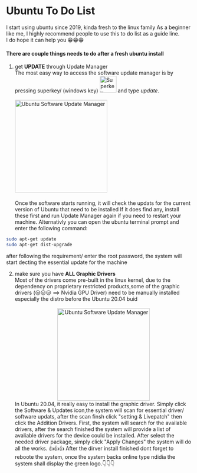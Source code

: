 <h1>Ubuntu To Do List</h1>
I start using ubuntu since 2019, kinda fresh to the linux family
As a beginner like me, I highly recommend people to use this to do
list as a guide line. <br> I do hope it can help you 😁😁😁

<!-- more --> 

<h4>There are couple things needs to do after a fresh ubuntu install</h4>

1. get **UPDATE** through Update Manager<br>
The most easy way to access the software update manager is by pressing superkey/ (windows key) <img src="https://easykey.uk/images/help/windows/windows-key.png" alt="Superkey" width="45"/> 
and type _update_. <br><br>
<img src="https://assets.ubuntu.com/v1/de3da8d8-download-desktop-upgrade-1.jpg" alt="Ubuntu Software Update Manager" width="250"/><br><br>
Once the software starts running, it will check the updats for the current version of Ubuntu that need to be installed 
If it does find any, install these first and run Update Manager again if you need to restart your machine.
Alternativly you can open the ubuntu terminal prompt and enter the following command:
```bash
sudo apt-get update
sudo apt-get dist-upgrade
``` 
after following the requirement/ enter the root password, the system will start decting the essential update for the machine
<br>


2. make sure you have **ALL Graphic Drivers** <br>
Most of the drivers come pre-built in the linux kernel, due to the dependency on proprietary restricted products,some of the graphic drivers (😒😒😒 ==> Nvidia GPU Driver) need to be manually installed especially the distro before the Ubuntu 20.04 buid  <br><br><center><img src="https://i2.wp.com/itsfoss.com/wp-content/uploads/2012/09/Linus-Torvalds-Fuck-You-Nvidia.jpg?w=600&ssl=1" alt="Ubuntu Software Update Manager" width="250"/></center> 
In Ubuntu 20.04, it really easy to install the graphic driver. Simply click the Software & Updates icon,the system will scan for essential driver/ software updats, after the scan finsh click "setting & Livepatch" then click the Addition Drivers. 
First, the system will search for the available drivers, after the search finished the system will provide a list of avaliable drivers for the device could be installed. After select the needed driver package, simply click "Apply Changes" the system will do all the works. 👍👍👍
After the dirver install finished dont forget to reboote the system, once the system backs online type ndidia the system shall display the green logo.👇👇👇


